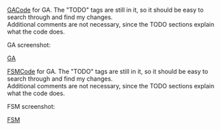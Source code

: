 [GACode][gacode] for GA.  The "TODO" tags are still in it, so it should be easy to search through and find my changes.  
Additional comments are not necessary, since the TODO sections explain what the code does.

GA screenshot:

[GA]

[gacode]: <https://github.com/ahill6/fss16adh/blob/master/code/workshops/ga.py>
[GA]: https://github.com/ahill6/fss16adh/blob/master/code/workshops/screenshots/GA.png

[FSMCode][fsmcode] for GA.  The "TODO" tags are still in it, so it should be easy to search through and find my changes.  
Additional comments are not necessary, since the TODO sections explain what the code does.

FSM screenshot:

[FSM]

[fsmcode]: <https://github.com/ahill6/fss16adh/blob/master/code/workshops/fsm.py>
[FSM]: https://github.com/ahill6/fss16adh/blob/master/code/workshops/screenshots/FSM.png



